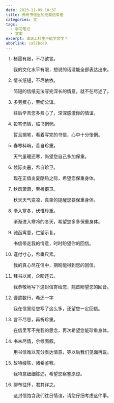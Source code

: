 ```yaml
---
date: 2023-11-09 10:37
title: 传统书信里的绝美结束语
categories: 文
tags:
  - 学习笔记
  - 文案
excerpt: 谁说工科生不能学文学？
abbrlink: ca57bca9
---
```


1. 楮墨有限，不尽欲言。

   我的文化水平有限，想说的话没能全部表达出来。

2. 情长纸短，不尽依依。

   简短的信纸无法写完深长的情意，就不在尽述了。

3. 多劳费心，至纫公谊。

   往后辛苦您多费心了，深深感激你的情谊。

4. 投笔伤情，临书惘惘。

   暂且搁笔，看着写完的书信，心中十分怅惘。

5. 春寒料峭，善自珍重。

   天气虽暖还寒，尚望您自己多加保重。

6. 兹际炎暑，希自珍卫。

   现在正值炎夏酷热之际，希望您保重身体。

7. 秋风萧萧，至祈摄卫。

   秋天天气变凉，真挚的提醒您要保重身体。

8. 渐入寒冬，伏惟珍重。

   渐渐进入寒冷的冬天，希望您多多保重身体。

9. 驰函寓意，伫望示复。

   书信带走我的情意，时时盼望你的回信。

10. 谨付寸心，希垂尺素。

    我的真心尽在信中，期盼能得到您的回信。

11. 拜书以闻，企盼还云。

    我恭敬地写下这封信寄给您，翘首盼望您的回音。

12. 谨遣数行，希还一字

    我在信里给您写了这么多，还望您一定回信。

13. 言不尽思，再祈珍重。

    在信里写不完我的思念，再次希望您能珍重身体。

14. 书未尽情，余候面叙。

    用书信难以充分表达情意，等以后我们见面再说。

15. 故特缕陈，诸希鉴宥。

    我特意细细陈述，希望您察鉴原谅。

16. 聊布往怀，君其详之。

    这封信饱含我们往日情谊，请您仔细考虑这件事。

